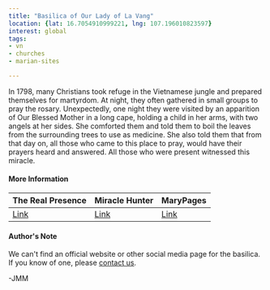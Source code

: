 ```yaml
---
title: "Basilica of Our Lady of La Vang"
location: {lat: 16.7054910999221, lng: 107.196010823597}
interest: global
tags:
- vn
- churches
- marian-sites

---
```



In 1798, many Christians took refuge in the Vietnamese jungle and prepared themselves for martyrdom.  At night, they often gathered in small groups to pray the rosary.  Unexpectedly, one night they were visited by an apparition of Our Blessed Mother in a long cape, holding a child in her arms, with two angels at her sides.  She comforted them and told them to boil the leaves from the surrounding trees to use as medicine.  She also told them that from that day on, all those who came to this place to pray, would have their prayers heard and answered.  All those who were present witnessed this miracle.

#### More Information

| The Real Presence | Miracle Hunter | MaryPages |
| --- | --- | --- |
| [Link](http://www.therealpresence.org/eucharst/misc/BVM/21_LAVANG_60x96.pdf) | [Link](http://www.miraclehunter.com/marian_apparitions/approved_apparitions/lavang/index.html) | [Link](https://www.marypages.com/la-vang-vietnam-en.html) |




#### Author's Note

We can't find an official website or other social media page for the basilica.  If you know of one, please [contact us](/contact).

-JMM




